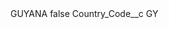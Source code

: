 <?xml version="1.0" encoding="UTF-8"?>
<CustomMetadata xmlns="http://soap.sforce.com/2006/04/metadata" xmlns:xsi="http://www.w3.org/2001/XMLSchema-instance" xmlns:xsd="http://www.w3.org/2001/XMLSchema">
    <label>GUYANA</label>
    <protected>false</protected>
    <values>
        <field>Country_Code__c</field>
        <value xsi:type="xsd:string">GY</value>
    </values>
</CustomMetadata>
